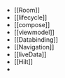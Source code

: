 - [[Room]]
- [[lifecycle]]
- [[compose]]
- [[viewmodel]]
- [[Databinding]]
- [[Navigation]]
- [[liveData]]
- [[Hilt]]
-